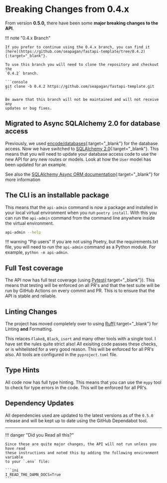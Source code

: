 # Breaking Changes from 0.4.x

From version **0.5.0,** there have been some **major breaking changes to the
API**.

!!! note "0.4.x Branch"

    If you prefer to continue using the 0.4.x branch, you can find it
    [here](https://github.com/seapagan/fastapi-template/tree/0.4.2){:target="_blank"}.

    To use this branch you will need to clone the repository and checkout the
    `0.4.2` branch.

    ```console
    git clone -b 0.4.2 https://github.com/seapagan/fastapi-template.git
    ```

    Be aware that this branch will not be maintained and will not receive any
    updates or bug fixes.

## Migrated to Async SQLAlchemy 2.0 for database access

Previously, we used
[encode/databases](https://www.encode.io/databases/){:target="_blank"} for the
database access. Now we have switched to [SQLAlchemy
2.0](https://www.sqlalchemy.org/){:target="_blank"}. This means that you will
need to update your database access code to use the new API for any new routes
or models. Look at how the `User` model has been updated for an example.

See also the [SQLAlchemy Async ORM
documentation][sqlalchemy-async-orm]{:target="_blank"} for more information

[sqlalchemy-async-orm]:https://docs.sqlalchemy.org/en/20/orm/extensions/asyncio.html#synopsis-orm

## The CLI is an installable package

This means that the `api-admin` command is now a package and installed in your
local virtual environment when you run `poetry install`. With this you can run
the `api-admin` command from the command line anywhere inside the virtual
environment.

```bash
api-admin --help
```

!!! warning "Pip users"
    If you are not using Poetry, but the requirements.txt file, you will need to
    run the `api-admin` command as a Python module. For example, `python -m
    api-admin`.

## Full Test coverage

The API now has full test coverage (using
[Pytest](https://pytest.org){:target="_blank"}). This means that testing will be
enforced on all PR's and that the test suite will be run by GitHub Actions on
every commit and PR. This is to ensure that the API is stable and reliable.

## Linting Changes

The project has moved completely over to using
[Ruff](https://docs.astral.sh/ruff/){:target="_blank"} for Linting
**and** Formatting.

This relaces `Flake8`, `Black`, `isort` and many other tools with a single
tool. I have set the rules quite strict also! All exisiting code passes these
checks, or is whitelisted for a very good reason. This will be enforced for all
PR's also. All tools are configured in the `pyproject.toml` file.

## Type Hints

All code now has full type hinting. This means that you can use the `mypy`
tool to check for type errors in the code. This will be enforced for all PR's.

## Dependency Updates

All dependencies used are updated to the latest versions as of the `0.5.0`
release and will be kept up to date using the GitHub Dependabot tool.

---

!!! danger "Did you Read all this?"

    Since these are quite major changes, the API will not run unless you have read
    these instructions and noted this by adding the following environment variable
    to your `.env` file:

    ```ini
    I_READ_THE_DAMN_DOCS=True
    ```
